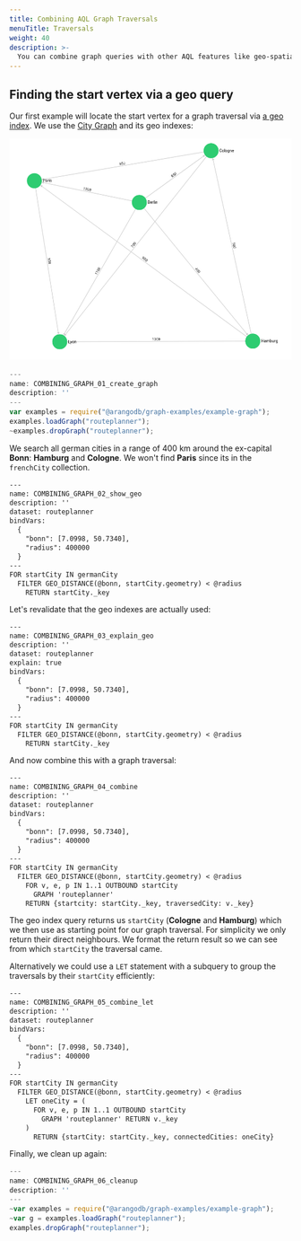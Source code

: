 ```yaml
---
title: Combining AQL Graph Traversals
menuTitle: Traversals
weight: 40
description: >-
  You can combine graph queries with other AQL features like geo-spatial search
---
```

## Finding the start vertex via a geo query

Our first example will locate the start vertex for a graph traversal via [a geo index](../../index-and-search/indexing/working-with-indexes/geo-spatial-indexes.md).
We use the [City Graph](../../graphs/example-graphs.md#city-graph) and its geo indexes:

![Cities Example Graph](../../../../images/cities_graph.png)

```js
---
name: COMBINING_GRAPH_01_create_graph
description: ''
---
var examples = require("@arangodb/graph-examples/example-graph");
examples.loadGraph("routeplanner");
~examples.dropGraph("routeplanner");
```

We search all german cities in a range of 400 km around the ex-capital **Bonn**: **Hamburg** and **Cologne**.
We won't find **Paris** since its in the `frenchCity` collection.

```aql
---
name: COMBINING_GRAPH_02_show_geo
description: ''
dataset: routeplanner
bindVars: 
  {
    "bonn": [7.0998, 50.7340],
    "radius": 400000
  }
---
FOR startCity IN germanCity
  FILTER GEO_DISTANCE(@bonn, startCity.geometry) < @radius
    RETURN startCity._key
```

Let's revalidate that the geo indexes are actually used:

```aql
---
name: COMBINING_GRAPH_03_explain_geo
description: ''
dataset: routeplanner
explain: true
bindVars: 
  {
    "bonn": [7.0998, 50.7340],
    "radius": 400000
  }
---
FOR startCity IN germanCity
  FILTER GEO_DISTANCE(@bonn, startCity.geometry) < @radius
    RETURN startCity._key
```

And now combine this with a graph traversal:

```aql
---
name: COMBINING_GRAPH_04_combine
description: ''
dataset: routeplanner
bindVars: 
  {
    "bonn": [7.0998, 50.7340],
    "radius": 400000
  }
---
FOR startCity IN germanCity
  FILTER GEO_DISTANCE(@bonn, startCity.geometry) < @radius
    FOR v, e, p IN 1..1 OUTBOUND startCity
      GRAPH 'routeplanner'
    RETURN {startcity: startCity._key, traversedCity: v._key}
```

The geo index query returns us `startCity` (**Cologne** and **Hamburg**) which we then use as starting point for our graph traversal.
For simplicity we only return their direct neighbours. We format the return result so we can see from which `startCity` the traversal came.

Alternatively we could use a `LET` statement with a subquery to group the traversals by their `startCity` efficiently:

```aql
---
name: COMBINING_GRAPH_05_combine_let
description: ''
dataset: routeplanner
bindVars: 
  {
    "bonn": [7.0998, 50.7340],
    "radius": 400000
  }
---
FOR startCity IN germanCity
  FILTER GEO_DISTANCE(@bonn, startCity.geometry) < @radius
    LET oneCity = (
      FOR v, e, p IN 1..1 OUTBOUND startCity
        GRAPH 'routeplanner' RETURN v._key
    )
      RETURN {startCity: startCity._key, connectedCities: oneCity}
```

Finally, we clean up again:

```js
---
name: COMBINING_GRAPH_06_cleanup
description: ''
---
~var examples = require("@arangodb/graph-examples/example-graph");
~var g = examples.loadGraph("routeplanner");
examples.dropGraph("routeplanner");
```
